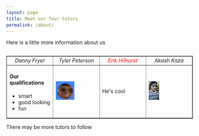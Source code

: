 ```yaml
---
layout: page
title: Meet our four tutors 
permalink: /about/
---
```


Here is a little more information about us

<table>

<table width="100%" border="1" cellpadding="2">
  <tr>
    <td width="25%" align="center"><i>Danny Fryer</i></td>
    <td width="25%" align="center"><i>Tyler Peterson</i></td>
    <td width="25%" align="center" style="color: red"><i>Erik Hilhorst</i></td>
    <td width="25%" align="center"><i>Akash Kaza</i></td>
  </tr>
<!--Danny's column-->
  <tr>
    <td>
    <h4>Our qualifications</h4>
    <ul>
      <li>smart</li>
      <li>good looking</li>
      <li>fun</li>
    </ul>
    </td>
<!--Tyler's column-->
    <td>
    <img src="https://raw.githubusercontent.com/pepe454/pepe454.github.io/master/Tyler.png" height=50px>
    </td>
<!--Eric's column-->
    <td>
    He's cool
    </td>
<!--Akash's column-->
    <td>
    <img src="https://raw.githubusercontent.com/pepe454/pepe454.github.io/master/File_000.png" height=50px>
    </td>
  </tr>  
</table>

There may be more tutors to follow



